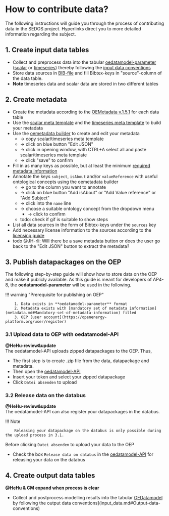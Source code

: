 # How to contribute data?

The following instructions will guide you through the process of contributing data in the SEDOS project. Hyperlinks direct you to more detailed information regarding the subject.

   
## 1. Create input data tables

* Collect and preprocess data into the tabular [oedatamodel-parameter](https://github.com/sedos-project/oedatamodel#oedatamodel-parameter) ([scalar](https://github.com/sedos-project/oedatamodel/blob/main/oedatamodel-parameter/oedatamodel-parameter-datapackage_scalar.csv) or [timeseries](https://github.com/sedos-project/oedatamodel/blob/main/oedatamodel-parameter/oedatamodel-parameter-datapackage_timeseries.csv)) thereby following the [input data conventions](input_data.md#Input-data-conventions)
* Store data sources in [BIB-file](https://bwsyncandshare.kit.edu/f/2388204355) and fill Bibtex-keys in "source"-column of the data table.
* **Note** timeseries data and scalar data are stored in two different tables


## 2. Create metadata

* Create the metadata according to the [OEMetadata v.1.5.1](https://github.com/OpenEnergyPlatform/oemetadata#open-energy-family---open-energy-metadata-oemetadata) for each data table
* Use the [scalar meta template](https://raw.githubusercontent.com/sedos-project/oedatamodel/main/oedatamodel-parameter/datamodel_scalars.json) and the [timeseries meta template](https://raw.githubusercontent.com/sedos-project/oedatamodel/main/oedatamodel-parameter/datamodel_timeseries.json) to build your metadata
* Use the [oemetadata builder](https://meta.rl-institut.de/meta_creator/151) to create and edit your metadata 
    * -> copy scalar/timeseries meta template
    * -> click on blue button "Edit JSON" 
    * -> click in opening window, with CTRL+A select all and paste scalar/timeseries meta template
    * -> click "save" to confirm
* Fill in as many keys as possible, but at least the minimum [required metadata information](metadata.md#Required-metadata-information)
* Annotate the keys `subject`, `isAbout` and/or `valueReference` with useful ontological concepts using the oemetadata builder 
    * -> go to the column you want to annotate
    * -> click on blue button "Add isAbout" or "Add Value reference" or "Add Subject"
    * -> click into the `name` line 
    * -> choose a suitable ontology concept from the dropdown menu
      * -> click to confirm
    * todo: check if gif is suitable to show steps
* List all data sources in the form of Bibtex-keys under the `sources` key
* Add necessary license information to the sources according to the [licensing guide](http://127.0.0.1:8000/data_requirements/licensing/#data-licencing)
* todo @JH-rli: Will there be a save metadata button or does the user go back to the "Edit JSON" button to extract the metadata?

## 3. Publish datapackages on the OEP

The following step-by-step guide will show how to store data on the OEP and make it publicly available.
As this guide is meant for developers of AP4-8, the **oedatamodel-parameter** will be used in the following.

!!! warning "Prerequisite for publishing on OEP"

        1. Data exists in **oedatamodel-parameter** format 
        2. Metadata exists with [mandatory set of metadata information](metadata.md#Mandatory-set-of-metadata-information) filled
        3. OEP [user account](https://openenergy-platform.org/user/register)        

### 3.1 Upload data to OEP with oedatamodel-API

**@HeHu-review&update** <br>
The oedatamodel-API uploads zipped datapackages to the OEP. 
Thus, 

* The first step is to create .zip file from the data, datapackage and metadata.
* Then open the [oedatamodel-API](https://modex.rl-institut.de/upload_datapackage/)
* Insert your token and select your zipped datapackage 
* Click `Datei absenden` to upload

### 3.2 Release data on the databus
**@HeHu-review&update** <br>
The oedatamodel-API can also register your datapackages in the databus. 

!!! Note

        Releasing your datapackage on the databus is only possible during the upload process in 3.1.

Before clicking `Datei absenden` to upload your data to the OEP

* Check the box `Release data on databus` in the [oedatamodel-API](https://modex.rl-institut.de/upload_datapackage/) for releasing your data on the databus


## 4. Create output data tables
**@HeHu & CM expand when process is clear** <br>

* Collect and postprocess modelling results into the tabular [OEDatamodel](https://github.com/sedos-project/oedatamodel) by following the output data conventions](input_data.md#Output-data-conventions)

